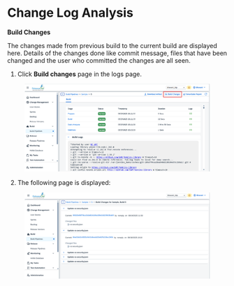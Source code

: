 # Change Log Analysis

**Build Changes**

The changes made from previous build to the current build are displayed here. Details of the changes done like commit message, files that have been changed and the user who committed the changes are all seen.

1. Click **Build changes** page in the logs page.

<figure><img src="../../../.gitbook/assets/image (1459).png" alt=""><figcaption></figcaption></figure>

2. The following page is displayed:

<figure><img src="../../../.gitbook/assets/image (1460).png" alt=""><figcaption></figcaption></figure>
